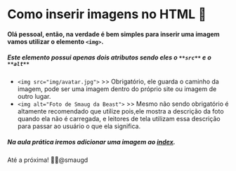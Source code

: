 # Como inserir imagens no HTML :thought_balloon:

#### Olá pessoal, então, na verdade é bem simples para inserir uma imagem vamos utilizar o elemento `<img>`.
##### Este elemento possui apenas dois atributos sendo eles o `**src**` e o `**alt**`

- `<img src="img/avatar.jpg">` >> Obrigatório, ele guarda o caminho da imagem, pode ser uma imagem dentro do próprio site ou imagem de outro lugar. 
- `<img alt="Foto de Smaug da Beast">` >> Mesmo não sendo obrigatório é altamente recomendado que utilize pois,ele mostra a descrição da foto quando ela não é carregada,
e leitores de tela utilizam essa descrição para passar ao usuário o que ela significa.

##### Na aula prática iremos adicionar uma imagem ao [index](https://github.com/smaugd/Dragon-evolution-/blob/master/Bootcamps/TQI/III%20HTML%205%20E%20CSS3/Site/Curso%20HTML/index.html).

Até a próxima! :wave::dragon:@smaugd
